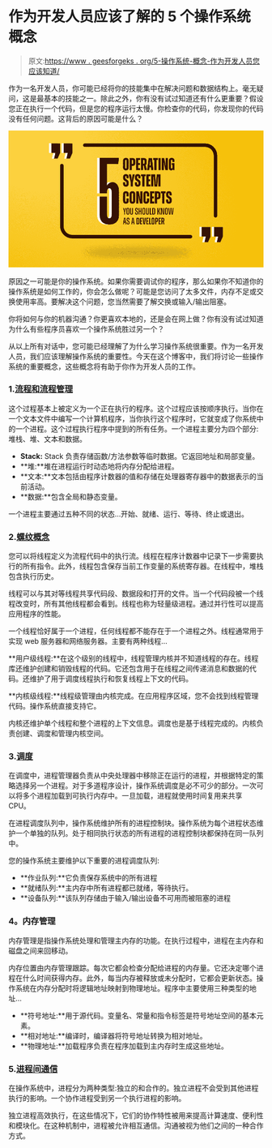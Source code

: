 # 作为开发人员应该了解的 5 个操作系统概念

> 原文:[https://www . geesforgeks . org/5-操作系统-概念-作为开发人员您应该知道/](https://www.geeksforgeeks.org/5-operating-system-concepts-you-should-know-as-a-developer/)

作为一名开发人员，你可能已经将你的技能集中在解决问题和数据结构上。毫无疑问，这是最基本的技能之一。除此之外，你有没有试过知道还有什么更重要？假设您正在执行一个代码，但是您的程序运行太慢。你检查你的代码，你发现你的代码没有任何问题。这背后的原因可能是什么？

[![5-Operating-System-Concepts-You-Should-Know-As-a-Developer](img/cbbc2566c95322e999b6c9f2bd143497.png)](https://www.geeksforgeeks.org/operating-systems/)

原因之一可能是你的操作系统。如果你需要调试你的程序，那么如果你不知道你的操作系统是如何工作的，你会怎么做呢？可能是您访问了太多文件，内存不足或交换使用率高。要解决这个问题，您当然需要了解交换或输入/输出阻塞。

你将如何与你的机器沟通？你更喜欢本地的，还是会在网上做？你有没有试过知道为什么有些程序员喜欢一个操作系统胜过另一个？

从以上所有对话中，您可能已经理解了为什么学习操作系统很重要。作为一名开发人员，我们应该理解操作系统的重要性。今天在这个博客中，我们将讨论一些操作系统的重要概念，这些概念将有助于你作为开发人员的工作。

### 1.[流程和流程管理](https://www.geeksforgeeks.org/operating-systems-gq/process-synchronization-gq/)

这个过程基本上被定义为一个正在执行的程序。这个过程应该按顺序执行。当你在一个文本文件中编写一个计算机程序，当你执行这个程序时，它就变成了你系统中的一个进程。这个过程执行程序中提到的所有任务。一个进程主要分为四个部分:堆栈、堆、文本和数据。

*   **Stack:** Stack 负责存储函数/方法参数等临时数据。它返回地址和局部变量。
*   **堆:**堆在进程运行时动态地将内存分配给进程。
*   **文本:**文本包括由程序计数器的值和存储在处理器寄存器中的数据表示的当前活动。
*   **数据:**包含全局和静态变量。

一个进程主要通过五种不同的状态…开始、就绪、运行、等待、终止或退出。

### 2.[螺纹概念](https://www.geeksforgeeks.org/thread-in-operating-system/)

您可以将线程定义为流程代码中的执行流。线程在程序计数器中记录下一步需要执行的所有指令。此外，线程包含保存当前工作变量的系统寄存器。在线程中，堆栈包含执行历史。

线程可以与其对等线程共享代码段、数据段和打开的文件。当一个代码段被一个线程改变时，所有其他线程都会看到。线程也称为轻量级进程。通过并行性可以提高应用程序的性能。

一个线程恰好属于一个进程，任何线程都不能存在于一个进程之外。线程通常用于实现 web 服务器和网络服务器。主要有两种线程…

**用户级线程:**在这个级别的线程中，线程管理内核并不知道线程的存在。线程库还维护创建和销毁线程的代码。它还包含用于在线程之间传递消息和数据的代码。还维护了用于调度线程执行和恢复线程上下文的代码。

**内核级线程:**线程级管理由内核完成。在应用程序区域，您不会找到线程管理代码。操作系统直接支持它。

内核还维护单个线程和整个进程的上下文信息。调度也是基于线程完成的。内核负责创建、调度和管理内核空间。

### 3.[调度](https://www.geeksforgeeks.org/cpu-scheduling-in-operating-systems/)

在调度中，进程管理器负责从中央处理器中移除正在运行的进程，并根据特定的策略选择另一个进程。对于多道程序设计，操作系统调度是必不可少的部分。一次可以将多个进程加载到可执行内存中。一旦加载，进程就使用时间复用来共享 CPU。

在进程调度队列中，操作系统维护所有的进程控制块。操作系统为每个进程状态维护一个单独的队列。处于相同执行状态的所有进程的进程控制块都保持在同一队列中。

您的操作系统主要维护以下重要的进程调度队列:

*   **作业队列:**它负责保存系统中的所有进程
*   **就绪队列:**主内存中所有进程都已就绪，等待执行。
*   **设备队列:**该队列存储由于输入/输出设备不可用而被阻塞的进程

### **4。内存管理**

内存管理是指操作系统处理和管理主内存的功能。在执行过程中，进程在主内存和磁盘之间来回移动。

内存位置由内存管理跟踪。每次它都会检查分配给进程的内存量。它还决定哪个进程在什么时间获得内存。此外，每当内存被释放或未分配时，它都会更新状态。操作系统在内存分配时将逻辑地址映射到物理地址。程序中主要使用三种类型的地址…

*   **符号地址:**用于源代码。变量名、常量和指令标签是符号地址空间的基本元素。
*   **相对地址:**编译时，编译器将符号地址转换为相对地址。
*   **物理地址:**加载程序负责在程序加载到主内存时生成这些地址。

### 5.[进程间通信](https://www.geeksforgeeks.org/inter-process-communication-ipc/)

在操作系统中，进程分为两种类型:独立的和合作的。独立进程不会受到其他进程执行的影响。一个协作进程受到另一个执行进程的影响。

独立进程高效执行，在这些情况下，它们的协作特性被用来提高计算速度、便利性和模块化。在这种机制中，进程被允许相互通信。沟通被视为他们之间的一种合作方式。